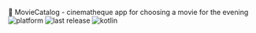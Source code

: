 🎥 MovieCatalog - cinematheque app for choosing a movie for the evening
![platform](https://img.shields.io/badge/platform-Android-brightgreen)
![last release](https://img.shields.io/badge/last%20release-v0.0.1-orange)
![kotlin](https://img.shields.io/badge/kotlin-v1.9.0-purple)
